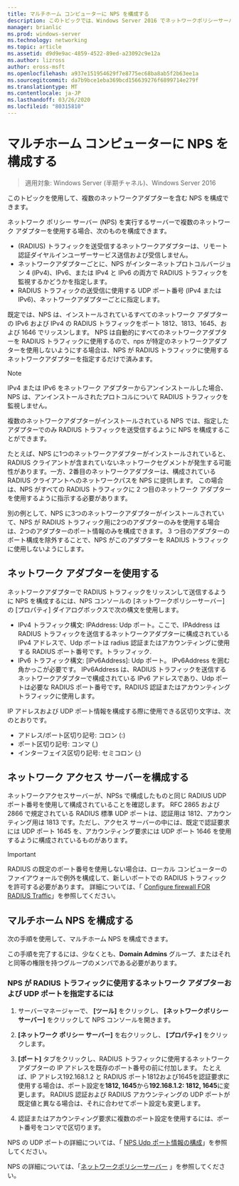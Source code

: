 ```yaml
---
title: マルチホーム コンピューターに NPS を構成する
description: このトピックでは、Windows Server 2016 でネットワークポリシーサーバーを実行している複数のネットワークアダプターを使用してサーバーを構成する手順について説明します。
manager: brianlic
ms.prod: windows-server
ms.technology: networking
ms.topic: article
ms.assetid: d9d9e9ac-4859-4522-89ed-a23092c9e12a
ms.author: lizross
author: eross-msft
ms.openlocfilehash: a937e151954629f7e8775ec68ba8ab5f2b63ee1a
ms.sourcegitcommit: da7b9bce1eba369bcd156639276f6899714e279f
ms.translationtype: MT
ms.contentlocale: ja-JP
ms.lasthandoff: 03/26/2020
ms.locfileid: "80315810"
---
```

# <a name="configure-nps-on-a-multihomed-computer"></a>マルチホーム コンピューターに NPS を構成する

>適用対象: Windows Server (半期チャネル)、Windows Server 2016

このトピックを使用して、複数のネットワークアダプターを含む NPS を構成できます。

ネットワーク ポリシー サーバー (NPS) を実行するサーバーで複数のネットワーク アダプターを使用する場合、次のものを構成できます。

- \(RADIUS\) トラフィックを送受信するネットワークアダプターは、リモート認証ダイヤルインユーザーサービス送信および受信しません。
- ネットワークアダプターごとに、NPS がインターネットプロトコルバージョン 4 \(IPv4\)、IPv6、または IPv4 と IPv6 の両方で RADIUS トラフィックを監視するかどうかを指定します。
- RADIUS トラフィックの送受信に使用する UDP ポート番号 \(IPv4 または IPv6\)、ネットワークアダプターごとに指定します。

既定では、NPS は、インストールされているすべてのネットワーク アダプターの IPv6 および IPv4 の RADIUS トラフィックをポート 1812、1813、1645、および 1646 でリッスンします。 NPS は自動的にすべてのネットワークアダプターを RADIUS トラフィックに使用するので、nps が特定のネットワークアダプターを使用しないようにする場合は、NPS が RADIUS トラフィックに使用するネットワークアダプターを指定するだけで済みます。

>[!NOTE]
>IPv4 または IPv6 をネットワーク アダプターからアンインストールした場合、NPS は、アンインストールされたプロトコルについて RADIUS トラフィックを監視しません。

複数のネットワークアダプターがインストールされている NPS では、指定したアダプターでのみ RADIUS トラフィックを送受信するように NPS を構成することができます。

たとえば、NPS に1つのネットワークアダプターがインストールされていると、RADIUS クライアントが含まれていないネットワークセグメントが発生する可能性があります。一方、2番目のネットワークアダプターは、構成されている RADIUS クライアントへのネットワークパスを NPS に提供します。 この場合は、NPS がすべての RADIUS トラフィックに 2 つ目のネットワーク アダプターを使用するように指示する必要があります。

別の例として、NPS に3つのネットワークアダプターがインストールされていて、NPS が RADIUS トラフィック用に2つのアダプターのみを使用する場合は、2つのアダプターのポート情報のみを構成できます。 3 つ目のアダプターのポート構成を除外することで、NPS がこのアダプターを RADIUS トラフィックに使用しないようにします。

## <a name="using-a-network-adapter"></a>ネットワーク アダプターを使用する

ネットワークアダプターで RADIUS トラフィックをリッスンして送信するように NPS を構成するには、NPS コンソールの [ネットワークポリシーサーバー] の [プロパティ] ダイアログボックスで次の構文を使用します。

- IPv4 トラフィック構文: IPAddress: Udp ポート。ここで、IPAddress は RADIUS トラフィックを送信するネットワークアダプターに構成されている IPv4 アドレスで、Udp ポートは radius 認証またはアカウンティングに使用する RADIUS ポート番号です。トラッフィック.
- IPv6 トラフィック構文: [IPv6Address]: Udp ポート。 IPv6Address を囲む角かっこが必要です。 IPv6Address は、RADIUS トラフィックを送信するネットワークアダプターで構成されている IPv6 アドレスであり、Udp ポートは必要な RADIUS ポート番号です。RADIUS 認証またはアカウンティングトラフィックに使用します。

IP アドレスおよび UDP ポート情報を構成する際に使用できる区切り文字は、次のとおりです。

- アドレス/ポート区切り記号: コロン (:)
- ポート区切り記号: コンマ (,)
- インターフェイス区切り記号: セミコロン (;)

## <a name="configuring-network-access-servers"></a>ネットワーク アクセス サーバーを構成する

ネットワークアクセスサーバーが、NPSs で構成したものと同じ RADIUS UDP ポート番号を使用して構成されていることを確認します。 RFC 2865 および 2866 で規定されている RADIUS 標準 UDP ポートは、認証用は 1812、アカウンティング用は 1813 です。ただし、アクセス サーバーの中には、既定で認証要求には UDP ポート 1645 を、アカウンティング要求には UDP ポート 1646 を使用するように構成されているものがあります。

>[!IMPORTANT]
>RADIUS の既定のポート番号を使用しない場合は、ローカル コンピューターのファイアウォールで例外を構成して、新しいポートでの RADIUS トラフィックを許可する必要があります。 詳細については、「 [Configure firewall FOR RADIUS Traffic](nps-firewalls-configure.md)」を参照してください。

## <a name="configure-the-multihomed-nps"></a>マルチホーム NPS を構成する

次の手順を使用して、マルチホーム NPS を構成できます。

この手順を完了するには、少なくとも、**Domain Admins** グループ、またはそれと同等の権限を持つグループのメンバである必要があります。

### <a name="to-specify-the-network-adapter-and-udp-ports-that-nps-uses-for-radius-traffic"></a>NPS が RADIUS トラフィックに使用するネットワーク アダプターおよび UDP ポートを指定するには

1. サーバーマネージャーで、 **[ツール]** をクリックし、 **[ネットワークポリシーサーバー]** をクリックして NPS コンソールを開きます。

2. **[ネットワーク ポリシー サーバー]** を右クリックし、 **[プロパティ]** をクリックします。

3. **[ポート]** タブをクリックし、RADIUS トラフィックに使用するネットワークアダプターの IP アドレスを既存のポート番号の前に付加します。 たとえば、IP アドレス192.168.1.2 と RADIUS ポート1812および1645を認証要求に使用する場合は、ポート設定を**1812, 1645**から**192.168.1.2: 1812, 1645**に変更します。 RADIUS 認証および RADIUS アカウンティングの UDP ポートが既定値と異なる場合は、それに合わせてポート設定も変更します。

4. 認証またはアカウンティング要求に複数のポート設定を使用するには、ポート番号をコンマで区切ります。

NPS の UDP ポートの詳細については、「 [NPS Udp ポート情報の構成](nps-udp-ports-configure.md)」を参照してください。


NPS の詳細については、「[ネットワークポリシーサーバー](nps-top.md) 」を参照してください。

